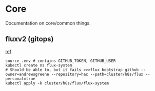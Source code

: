 # Core

Documentation on core/common things.

## fluxv2 (gitops)

[ref](https://fluxcd.io/flux/get-started/)

```
source .env # contains GITHUB_TOKEN, GITHUB_USER
kubectl create ns flux-system
# Should be able to, but it fails >>>flux bootstrap github --owner=andrewsgreene --repository=hac --path=cluster/h8s/flux --personal=true
kubectl apply -k cluster/h8s/flux/flux-system
```

